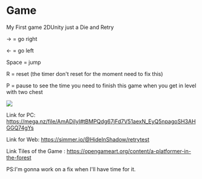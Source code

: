# Game

My First game 2DUnity just a Die and Retry

-> = go right

<- = go left

Space = jump

R = reset (the timer don't reset for the moment need to fix this)

P = pause to see the time you need to finish this game when you get in level with two chest


<img src="https://opengameart.org/sites/default/files/styles/medium/public/mockup_3.png">



Link for PC: https://mega.nz/file/AmADiIyI#tBMPQdg67jFd7V51aexN_EyQ5npagoSH3AHGGQ74gYs

Link for Web: https://simmer.io/@HideInShadow/retrytest























Link Tiles of the Game : https://opengameart.org/content/a-platformer-in-the-forest

PS:I'm gonna work on a fix when I'll have time for it.
